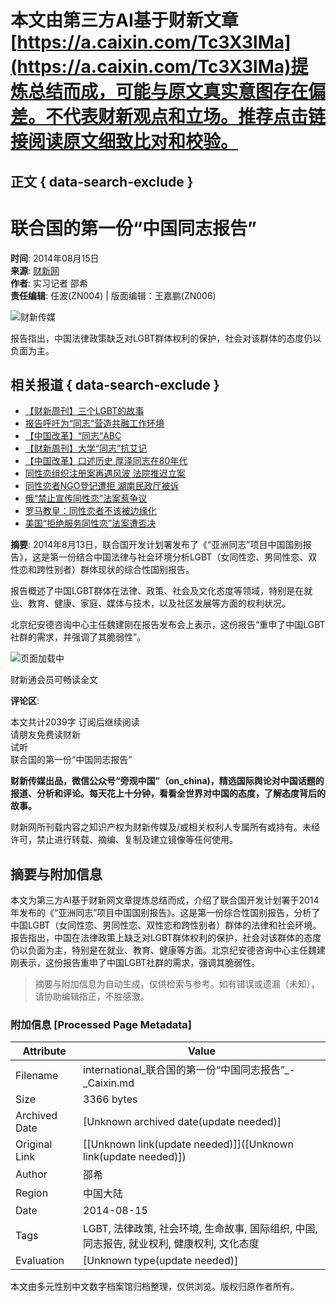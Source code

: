 # 本文由第三方AI基于财新文章[https://a.caixin.com/Tc3X3lMa](https://a.caixin.com/Tc3X3lMa)提炼总结而成，可能与原文真实意图存在偏差。不代表财新观点和立场。推荐点击链接阅读原文细致比对和校验。

## 正文 { data-search-exclude }


# 联合国的第一份“中国同志报告”

**时间**: 2014年08月15日  
**来源**: [财新网](http://www.caixin.com)  
**作者**: 实习记者 邵希  
**责任编辑**: 任波(ZN004) | 版面编辑：王嘉鹏(ZN006)  

![财新传媒](https://file.caixin.com/images/content/PC.jpg)

报告指出，中国法律政策缺乏对LGBT群体权利的保护，社会对该群体的态度仍以负面为主。

## 相关报道 { data-search-exclude }

- [【财新周刊】三个LGBT的故事](http://magazine.caixin.com/2014-05-16/100678193.html?sourceEntityId=100717388)
- [报告呼吁为“同志”营造共融工作环境](http://china.caixin.com/2013-09-27/100587376.html?sourceEntityId=100717388)
- [【中国改革】“同志”ABC](http://magazine.caixin.com/2014-04-01/100659793.html?sourceEntityId=100717388)
- [【财新周刊】大学“同志”抗艾记](http://magazine.caixin.com/2010-07-25/100163920.html?sourceEntityId=100717388)
- [【中国改革】口述历史 厚泽同志在80年代](http://magazine.caixin.com/2010-05-31/100148697.html?sourceEntityId=100717388)
- [同性恋组织注册案再遇风波 法院推迟立案](http://china.caixin.com/2014-02-27/100643951.html?sourceEntityId=100717388)
- [同性恋者NGO登记遭拒 湖南民政厅被诉](http://china.caixin.com/2014-02-19/100640465.html?sourceEntityId=100717388)
- [俄“禁止宣传同性恋”法案惹争议](http://international.caixin.com/2013-08-12/100568475.html?sourceEntityId=100717388)
- [罗马教皇：同性恋者不该被边缘化](http://international.caixin.com/2013-07-30/100562985.html?sourceEntityId=100717388)
- [美国“拒绝服务同性恋”法案遭否决](http://international.caixin.com/2014-02-27/100644152.html?sourceEntityId=100717388)

**摘要**: 2014年8月13日，联合国开发计划署发布了《“亚洲同志”项目中国国别报告》，这是第一份结合中国法律与社会环境分析LGBT（女同性恋、男同性恋、双性恋和跨性别者）群体现状的综合性国别报告。

报告概述了中国LGBT群体在法律、政策、社会及文化态度等领域，特别是在就业、教育、健康、家庭、媒体与技术，以及社区发展等方面的权利状况。

北京纪安德咨询中心主任魏建刚在报告发布会上表示，这份报告“重申了中国LGBT社群的需求，并强调了其脆弱性”。  

![页面加载中](https://file.caixin.com/file/content/images/loading.gif)

财新通会员可畅读全文

**评论区**:  

本文共计2039字 订阅后继续阅读  
请朋友免费读财新  
试听  
联合国的第一份“中国同志报告”

**财新传媒出品，微信公众号“旁观中国”（on_china)，精选国际舆论对中国话题的报道、分析和评论。每天花上十分钟，看看全世界对中国的态度，了解态度背后的故事。**

财新网所刊载内容之知识产权为财新传媒及/或相关权利人专属所有或持有。未经许可，禁止进行转载、摘编、复制及建立镜像等任何使用。
<!-- tcd_original_link https://international.caixin.com/2014-08-15/100717388.html -->


## 摘要与附加信息

<!-- tcd_abstract -->
本文为第三方AI基于财新网文章提炼总结而成，介绍了联合国开发计划署于2014年发布的《“亚洲同志”项目中国国别报告》。这是第一份综合性国别报告，分析了中国LGBT（女同性恋、男同性恋、双性恋和跨性别者）群体的法律和社会环境。报告指出，中国在法律政策上缺乏对LGBT群体权利的保护，社会对该群体的态度仍以负面为主，特别是在就业、教育、健康等方面。北京纪安德咨询中心主任魏建刚表示，这份报告重申了中国LGBT社群的需求，强调其脆弱性。
<!-- tcd_abstract_end -->

> 摘要与附加信息为自动生成，仅供检索与参考。如有错误或遗漏（未知），请协助编辑指正，不胜感激。

### 附加信息 [Processed Page Metadata]

| Attribute       | Value                                  |
|-----------------|----------------------------------------|
| Filename        | international_联合国的第一份“中国同志报告”_-_Caixin.md                             |
| Size            | 3366 bytes                           |
| Archived Date   | [Unknown archived date(update needed)]                             |
| Original Link   | [[Unknown link(update needed)]]([Unknown link(update needed)])                       |
| Author          | 邵希                               |
| Region          | 中国大陆                               |
| Date            | 2014-08-15                                 |
| Tags            | LGBT, 法律政策, 社会环境, 生命故事, 国际组织, 中国, 同志报告, 就业权利, 健康权利, 文化态度                                 |
| Evaluation            | [Unknown type(update needed)]                                 |
<!-- tcd_table_end -->

本文由多元性别中文数字档案馆归档整理，仅供浏览。版权归原作者所有。
